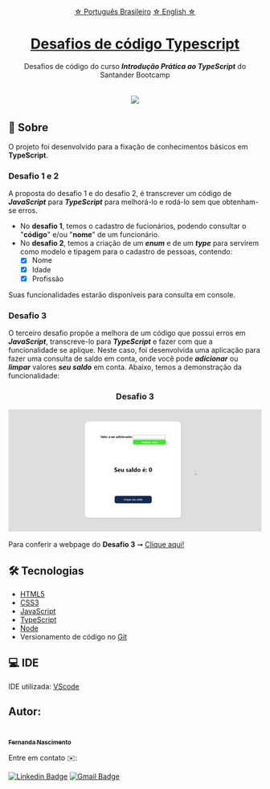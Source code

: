 <p align="center">
    <a href="">☆ Português Brasileiro</a>
    <a href="">☆ English ☆</a> 
</p>


<h1 align="center">
    <a href="https://fernanda1701.github.io/desafios-de-codigo-typescript/">Desafios de código Typescript</a>
</h1>
<p align="center">Desafios de código do curso <b><i>Introdução Prática ao TypeScript</b></i> do Santander Bootcamp</p>

<h2 align="center">
<img src="https://img.shields.io/static/v1?label=Status:&message=Completo ✅&color=32CD32&style=for-the-badge&logo=ghost"/>
</h2>


## 💎 Sobre

O projeto foi desenvolvido para a fixação de conhecimentos básicos em <b>TypeScript</b>.

<h3>Desafio 1 e 2</h3>

A proposta do desafio 1 e do desafio 2, é transcrever um código de <b><i>JavaScript</b></i> para <b><i>TypeScript</b></i> para melhorá-lo e rodá-lo sem que obtenham-se erros.

- No <b>desafio 1</b>, temos o cadastro de fucionários, podendo consultar o "<b>código</b>" e/ou "<b>nome</b>" de um funcionário.
- No <b>desafio 2</b>, temos a criação de um <b><i>enum</b></i> e de um <b><i>type</b></i> para servirem como modelo e tipagem para o cadastro de pessoas, contendo:
  - [x] Nome
  - [x] Idade
  - [x] Profissão

Suas funcionalidades estarão disponíveis para consulta em console.

<h3>Desafio 3</h3>

O terceiro desafio propõe a melhora de um código que possui erros em <b><i>JavaScript</b></i>, transcreve-lo para <b><i>TypeScript</b></i> e fazer com que a 
funcionalidade se aplique.
Neste caso, foi desenvolvida uma aplicação para fazer uma consulta de saldo em conta, onde você pode <b><i>adicionar</b></i> ou <b><i>limpar</b></i> valores <b><i>seu saldo</b></i> em conta.
Abaixo, temos a demonstração da funcionalidade:


<h3 align="center">Desafio 3</h3>

<p align="center">
  <img alt="Desafio 3" title="desafio3" src="./README/desafio3.gif" />
</p>


<p>Para conferir a webpage do <b>Desafio 3</b> ➞ <a href="https://fernanda1701.github.io/desafios-de-codigo-typescript/">Clique aqui!</a></p>

## 🛠 Tecnologias
 
- [HTML5](https://developer.mozilla.org/en-US/docs/Glossary/HTML5)
- [CSS3](https://devdocs.io/css/)
- [JavaScript](https://developer.mozilla.org/pt-BR/docs/Web/JavaScript)
- [TypeScript](https://www.typescriptlang.org/)
- [Node](https://nodejs.org/en/)
- Versionamento de código no [Git](https://git-scm.com/)

## 💻 IDE

IDE utilizada: [VScode](https://code.visualstudio.com/)

## Autor:

<a href="https://github.com/Fernanda1701">
 <img style="border-radius: 50%;" src="https://avatars.githubusercontent.com/Fernanda1701" width="80px;" alt=""/>
 <br />
 <sub><b>Fernanda Nascimento</b></sub></a> <a href="https://github.com/Fernanda1701"></a>

Entre em contato ✉️:

[![Linkedin Badge](https://img.shields.io/badge/-Fernanda-blue??style=plastic&logo=Linkedin&logoColor=white&link=https://www.linkedin.com/in/fnasci/)](https://www.linkedin.com/in/fnasci/)
[![Gmail Badge](https://img.shields.io/badge/-fnasci.1701@gmail.com-c14438?style=plastic&logo=Gmail&logoColor=white&link=mailto:fnasci.1701@gmail.com)](mailto:fnasci.1701@gmail.com)
